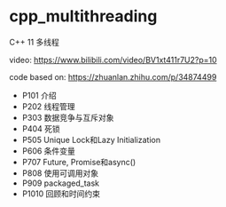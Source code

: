 # cpp_multithreading

C++ 11 多线程

video: https://www.bilibili.com/video/BV1xt411r7U2?p=10

code based on: https://zhuanlan.zhihu.com/p/34874499

+ P101 介绍
+ P202 线程管理
+ P303 数据竞争与互斥对象
+ P404 死锁
+ P505 Unique Lock和Lazy Initialization
+ P606 条件变量
+ P707 Future, Promise和async()
+ P808 使用可调用对象
+ P909 packaged_task
+ P1010 回顾和时间约束

